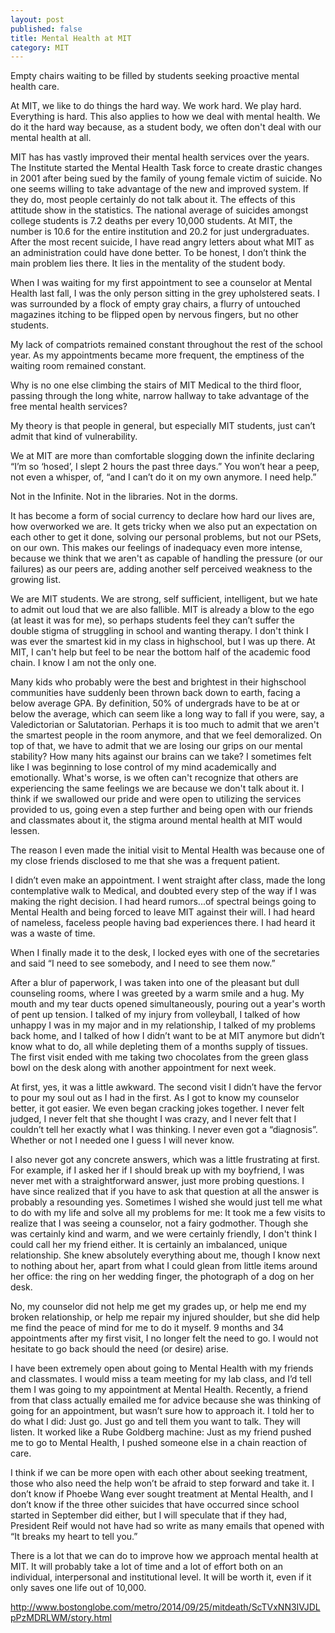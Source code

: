 ```yaml
---
layout: post
published: false
title: Mental Health at MIT
category: MIT
---
```


Empty chairs waiting to be filled by students seeking proactive mental health care.

At MIT, we like to do things the hard way. We work hard. We play hard. Everything is hard. This also applies to how we deal with mental health. We do it the hard way because, as a student body, we often don't deal with our mental health at all.

MIT has has vastly improved their mental health services over the years. The Institute started the Mental Health Task force to create drastic changes in 2001 after being sued by the family of young female victim of suicide. No one seems willing to take advantage of the new and improved system. If they do, most people certainly do not talk about it. The effects of this attitude show in the statistics. The national average of suicides amongst college students is 7.2 deaths per every 10,000 students. At MIT, the number is 10.6 for the entire institution and 20.2 for just undergraduates. After the most recent suicide, I have read angry letters about what MIT as an administration could have done better. To be honest, I don’t think the main problem lies there. It lies in the mentality of the student body.

When I was waiting for my first appointment to see a counselor at Mental Health last fall, I was the only person sitting in the grey upholstered seats. I was surrounded by a flock of empty gray chairs, a flurry of untouched magazines itching to be flipped open by nervous fingers, but no other students.

My lack of compatriots remained constant throughout the rest of the school year. As my appointments became more frequent, the emptiness of the waiting room remained constant.

Why is no one else climbing the stairs of MIT Medical to the third floor, passing through the long white, narrow hallway to take advantage of the free mental health services?

My theory is that people in general, but especially MIT students, just can’t admit that kind of vulnerability.

We at MIT are more than comfortable slogging down the infinite declaring “I’m so ‘hosed’, I slept 2 hours the past three days.” You won’t hear a peep, not even a whisper, of, “and I can’t do it on my own anymore. I need help.”

Not in the Infinite. Not in the libraries. Not in the dorms.

It has become a form of social currency to declare how hard our lives are, how overworked we are. It gets tricky when we also put an expectation on each other to get it done, solving our personal problems, but not our PSets, on our own. This makes our feelings of inadequacy even more intense, because we think that we aren't as capable of handling the pressure (or our failures) as our peers are, adding another self perceived weakness to the growing list.

We are MIT students. We are strong, self sufficient, intelligent, but we hate to admit out loud that we are also fallible. MIT is already a blow to the ego (at least it was for me), so perhaps students feel they can’t suffer the double stigma of struggling in school and wanting therapy. I don't think I was ever the smartest kid in my class in highschool, but I was up there. At MIT, I can't help but feel to be near the bottom half of the academic food chain. I know I am not the only one.

Many kids who probably were the best and brightest in their highschool communities have suddenly been thrown back down to earth, facing a below average GPA. By definition, 50% of undergrads have to be at or below the average, which can seem like a long way to fall if you were, say, a Valedictorian or Salutatorian. Perhaps it is too much to admit that we aren't the smartest people in the room anymore, and that we feel demoralized. On top of that, we have to admit that we are losing our grips on our mental stability? How many hits against our brains can we take? I sometimes felt like I was beginning to lose control of my mind academically and emotionally. What's worse, is we often can't recognize that others are experiencing the same feelings we are because we don't talk about it. I think if we swallowed our pride and were open to utilizing the services provided to us, going even a step further and being open with our friends and classmates about it, the stigma around mental health at MIT would lessen.

The reason I even made the initial visit to Mental Health was because one of my close friends disclosed to me that she was a frequent patient.

I didn’t even make an appointment. I went straight after class, made the long contemplative walk to Medical, and doubted every step of the way if I was making the right decision. I had heard rumors...of spectral beings going to Mental Health and being forced to leave MIT against their will. I had heard of nameless, faceless people having bad experiences there. I had heard it was a waste of time.

When I finally made it to the desk, I locked eyes with one of the secretaries and said “I need to see somebody, and I need to see them now.”

After a blur of paperwork, I was taken into one of the pleasant but dull counseling rooms, where I was greeted by a warm smile and a hug. My mouth and my tear ducts opened simultaneously, pouring out a year's worth of pent up tension. I talked of my injury from volleyball, I talked of how unhappy I was in my major and in my relationship, I talked of my problems back home, and I talked of how I didn’t want to be at MIT anymore but didn’t know what to do, all while depleting them of a months supply of tissues. The first visit ended with me taking two chocolates from the green glass bowl on the desk along with another appointment for next week.

At first, yes, it was a little awkward. The second visit I didn’t have the fervor to pour my soul out as I had in the first. As I got to know my counselor better, it got easier. We even began cracking jokes together. I never felt judged, I never felt that she thought I was crazy, and I never felt that I couldn’t tell her exactly what I was thinking. I never even got a “diagnosis”. Whether or not I needed one I guess I will never know.

I also never got any concrete answers, which was a little frustrating at first. For example, if I asked her if I should break up with my boyfriend, I was never met with a straightforward answer, just more probing questions. I have since realized that if you have to ask that question at all the answer is probably a resounding yes. Sometimes I wished she would just tell me what to do with my life and solve all my problems for me: It took me a few visits to realize that I was seeing a counselor, not a fairy godmother. Though she was certainly kind and warm, and we were certainly friendly, I don't think I could call her my friend either. It is certainly an imbalanced, unique relationship. She knew absolutely everything about me, though I know next to nothing about her, apart from what I could glean from little items around her office: the ring on her wedding finger, the photograph of a dog on her desk.

No, my counselor did not help me get my grades up, or help me end my broken relationship, or help me repair my injured shoulder, but she did help me find the peace of mind for me to do it myself. 9 months and 34 appointments after my first visit, I no longer felt the need to go. I would not hesitate to go back should the need (or desire) arise.

I have been extremely open about going to Mental Health with my friends and classmates. I would miss a team meeting for my lab class, and I’d tell them I was going to my appointment at Mental Health. Recently, a friend from that class actually emailed me for advice because she was thinking of going for an appointment, but wasn’t sure how to approach it. I told her to do what I did: Just go. Just go and tell them you want to talk. They will listen. It worked like a Rube Goldberg machine: Just as my friend pushed me to go to Mental Health, I pushed someone else in a chain reaction of care.

I think if we can be more open with each other about seeking treatment, those who also need the help won’t be afraid to step forward and take it. I don’t know if Phoebe Wang ever sought treatment at Mental Health, and I don’t know if the three other suicides that have occurred since school started in September did either, but I will speculate that if they had, President Reif would not have had so write as many emails that opened with “It breaks my heart to tell you.”

There is a lot that we can do to improve how we approach mental health at MIT. It will probably take a lot of time and a lot of effort both on an individual, interpersonal and institutional level. It will be worth it, even if it only saves one life out of 10,000.

http://www.bostonglobe.com/metro/2014/09/25/mitdeath/ScTVxNN3IVJDLpPzMDRLWM/story.html
